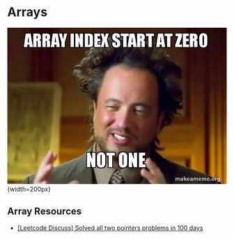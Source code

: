 # Arrays

![arrays](../imgs/meme_array.jpg){width=200px}

## Array Resources

- [[Leetcode Discuss] Solved all two pointers problems in 100 days](https://leetcode.com/discuss/study-guide/1688903/solved-all-two-pointers-problems-in-100-days)

